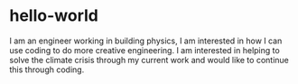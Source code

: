 # hello-world
I am an engineer working in building physics, I am interested in how I can use coding to do more creative engineering. I am interested in helping to solve the climate crisis through my current work and would like to continue this through coding.
